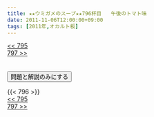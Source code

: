 ```yaml
---
title: ★★ウミガメのスープ★★796杯目   午後のトマト味
date: 2011-11-06T12:00:00+09:00
tags: [2011年,オカルト板]
---
```

<div class="th_left"><a href="../795"><< 795</a></div>
<div class="th_right"><a href="../797">797 >></a></div>
<br><br>
<script src="../../js/cupsoup.js"></script>
<form>
<input type="button" value="問題と解説のみにする" onClick="toggleCupsoup()">
</form>
{{< 796 >}}
<div class="th_left"><a href="../795"><< 795</a></div>
<div class="th_right"><a href="../797">797 >></a></div>